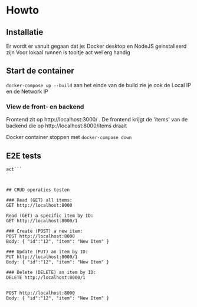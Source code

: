# Howto

## Installatie
Er wordt er vanuit gegaan dat je:
Docker desktop en NodeJS geinstalleerd zijn
Voor lokaal runnen is tooltje act wel erg handig

## Start de container
```docker-compose up --build```
aan het einde van de build zie je ook de Local IP en de Network IP

### View de front- en backend 
Frontend zit op http://localhost:3000/ . De frontend krijgt de 'items' van de backend die op http://localhost:8000/items draait

Docker container stoppen met ```docker-compose down```

## E2E tests
```cd tests
act```



## CRUD operaties testen

### Read (GET) all items:
GET http://localhost:8000

Read (GET) a specific item by ID:
GET http://localhost:8000/1

### Create (POST) a new item:
POST http://localhost:8000
Body: { "id":"12", "item": "New Item" }

### Update (PUT) an item by ID:
PUT http://localhost:8000/1
Body: { "id":"12", "item": "New Item" }

### Delete (DELETE) an item by ID:
DELETE http://localhost:8000/1


POST http://localhost:8000
Body: { "id":"12", "item": "New Item" }
